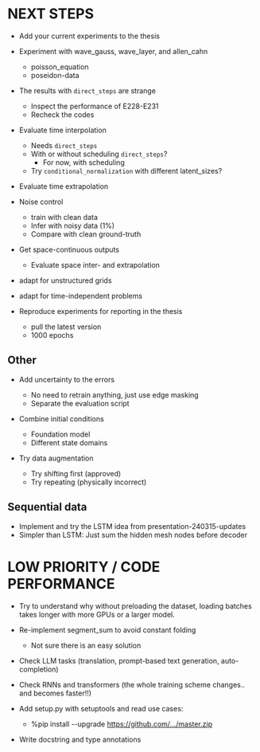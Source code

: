 # NEXT STEPS

- Add your current experiments to the thesis

- Experiment with wave_gauss, wave_layer, and allen_cahn
    - poisson_equation
    - poseidon-data

- The results with `direct_steps` are strange
    - Inspect the performance of E228-E231
    - Recheck the codes

- Evaluate time interpolation
    * Needs `direct_steps`
    * With or without scheduling `direct_steps`?
        - For now, with scheduling
    * Try `conditional_normalization` with different latent_sizes?

- Evaluate time extrapolation

- Noise control
    * train with clean data
    * Infer with noisy data (1%)
    * Compare with clean ground-truth

- Get space-continuous outputs
    - Evaluate space inter- and extrapolation

- adapt for unstructured grids

- adapt for time-independent problems

- Reproduce experiments for reporting in the thesis
    * pull the latest version
    * 1000 epochs


## Other
- Add uncertainty to the errors
    * No need to retrain anything, just use edge masking
    - Separate the evaluation script

- Combine initial conditions
    * Foundation model
    * Different state domains

- Try data augmentation
    - Try shifting first (approved)
    - Try repeating (physically incorrect)

## Sequential data
- Implement and try the LSTM idea from presentation-240315-updates
- Simpler than LSTM: Just sum the hidden mesh nodes before decoder

# LOW PRIORITY / CODE PERFORMANCE

- Try to understand why without preloading the dataset, loading batches takes longer with more GPUs or a larger model.

- Re-implement segment_sum to avoid constant folding
    - Not sure there is an easy solution

- Check LLM tasks (translation, prompt-based text generation, auto-completion)
- Check RNNs and transformers (the whole training scheme changes.. and becomes faster!!)

- Add setup.py with setuptools and read use cases:
    - %pip install --upgrade https://github.com/.../master.zip

- Write docstring and type annotations
